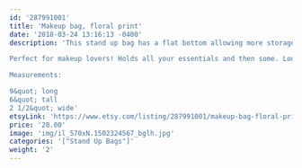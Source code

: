 ```yaml
---
id: '287991001'
title: 'Makeup bag, floral print'
date: '2018-03-24 13:16:13 -0400'
description: 'This stand up bag has a flat bottom allowing more storage. Vesatile and great for travel. Lined with sturdy interfacing allowing durability.

Perfect for makeup lovers! Holds all your essentials and then some. Looks adorable on any vanity or bathroom sink! 

Measurements:

9&quot; long
6&quot; tall
2 1/2&quot; wide'
etsyLink: 'https://www.etsy.com/listing/287991001/makeup-bag-floral-print?utm_source=synctostaticsite&utm_medium=api&utm_campaign=api'
price: '20.00'
image: 'img/il_570xN.1502324567_bglh.jpg'
categories: '["Stand Up Bags"]'
weight: '2'
---
```

